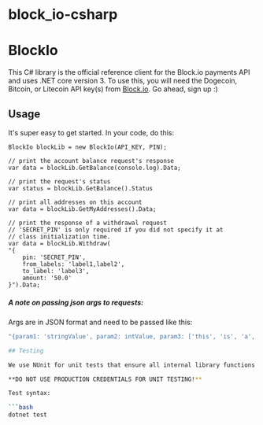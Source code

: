 # block_io-csharp
# BlockIo

This C# library is the official reference client for the Block.io payments API and uses .NET core version 3. To use this, you will need the Dogecoin, Bitcoin, or Litecoin API key(s) from <a href="https://block.io" target="_blank">Block.io</a>. Go ahead, sign up :)

## Usage

It's super easy to get started. In your code, do this:

    BlockIo blockLib = new BlockIo(API_KEY, PIN);

    // print the account balance request's response
    var data = blockLib.GetBalance(console.log).Data;

    // print the request's status
    var status = blockLib.GetBalance().Status

    // print all addresses on this account
    var data = blockLib.GetMyAddresses().Data;

    // print the response of a withdrawal request
    // 'SECRET_PIN' is only required if you did not specify it at 
    // class initialization time.
    var data = blockLib.Withdraw(
    "{ 
        pin: 'SECRET_PIN', 
        from_labels: 'label1,label2', 
        to_label: 'label3', 
        amount: '50.0' 
    }").Data;   

##### A note on passing json args to requests:

Args are in JSON format and need to be passed like this: 

```bash
"{param1: 'stringValue', param2: intValue, param3: ['this', 'is', 'a', 'list', 'of', 'strings']}"

## Testing

We use NUnit for unit tests that ensure all internal library functions work correctly.

**DO NOT USE PRODUCTION CREDENTIALS FOR UNIT TESTING!** 

Test syntax:

```bash
dotnet test
